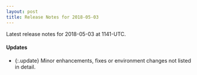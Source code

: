 ```yaml
---
layout: post
title: Release Notes for 2018-05-03
---
```


Latest release notes for 2018-05-03 at 1141-UTC.

<div class='updates' markdown='1'>

#### Updates

- {:.update} Minor enhancements, fixes or environment changes not listed in detail.

</div>


